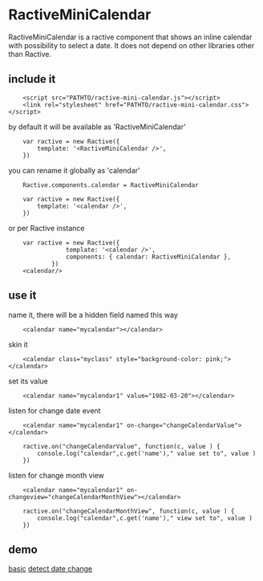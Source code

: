 # RactiveMiniCalendar
RactiveMiniCalendar is a ractive component that shows an inline calendar with possibility to select a date. It does not depend on other libraries other than Ractive. 



## include it

```
	<script src="PATHTO/ractive-mini-calendar.js"></script>
	<link rel="stylesheet" href="PATHTO/ractive-mini-calendar.css"></script>
```

by default it will be available as 'RactiveMiniCalendar'

```
	var ractive = new Ractive({
		template: '<RactiveMiniCalendar />',
	})
```
you can rename it globally as 'calendar'

```
	Ractive.components.calendar = RactiveMiniCalendar
```
```
	var ractive = new Ractive({
		template: '<calendar />',
	})
```

or per Ractive instance

```
	var ractive = new Ractive({
				template: '<calendar />',
				components: { calendar: RactiveMiniCalendar },
			})
	<calendar/>
```

## use it

name it, there will be a hidden field named this way

```
	<calendar name="mycalendar"></calendar>
```

skin it
```
	<calendar class="myclass" style="background-color: pink;"></calendar>
```

set its value
```
	<calendar name="mycalendar1" value="1982-03-20"></calendar>
```

listen for change date event
```
	<calendar name="mycalendar1" on-change="changeCalendarValue"></calendar>
```
```
	ractive.on("changeCalendarValue", function(c, value ) {
		console.log("calendar",c.get('name')," value set to", value )
	})
```

listen for change month view
```
	<calendar name="mycalendar1" on-changeview="changeCalendarMonthView"></calendar>
```
```
	ractive.on("changeCalendarMonthView", function(c, value ) {
		console.log("calendar",c.get('name')," view set to", value )
	})
```

## demo
[basic](https://jsfiddle.net/6a38L3bv/1/)
[detect date change](https://jsfiddle.net/8yyurxz3/2/)

